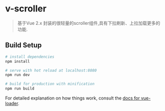 # v-scroller

> 基于Vue 2.x 封装的很轻量的scroller组件,具有下拉刷新、上拉加载更多的功能.

## Build Setup

``` bash
# install dependencies
npm install

# serve with hot reload at localhost:8080
npm run dev

# build for production with minification
npm run build
```

For detailed explanation on how things work, consult the [docs for vue-loader](http://vuejs.github.io/vue-loader).
